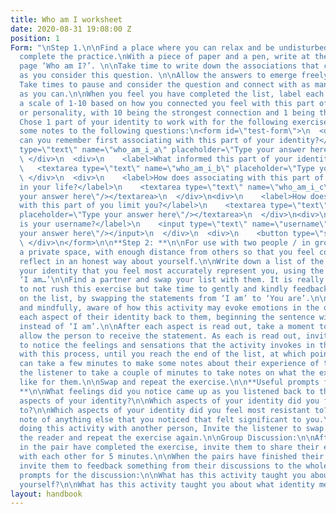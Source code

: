 ```yaml
---
title: Who am I worksheet
date: 2020-08-31 19:08:00 Z
position: 1
Form: "\nStep 1.\n\nFind a place where you can relax and be undisturbed while you
  complete the practice.\nWith a piece of paper and a pen, write at the top of the
  page ‘Who am I?’. \n\nTake time to write down the associations that come to mind
  as you consider this question. \n\nAllow the answers to emerge freely and honestly.
  Take times to pause and consider the question and connect with as many associations
  as you can.\n\nWhen you feel you have completed the list, label each answer from
  a scale of 1-10 based on how you connected you feel with this part of your identity
  or personality, with 10 being the strongest connection and 1 being the least strong.
  Chose 1 part of your identity to work with for the following exercise: \n\nMake
  some notes to the following questions:\n<form id=\"test-form\">\n  <div>\n    <label>When
  can you remember first associating with this part of your identity?</label>\n    <textarea
  type=\"text\" name=\"who_am_i_a\" placeholder=\"Type your answer here\"/></textarea>\n
  \ </div>\n  <div>\n    <label>What informed this part of your identity?</label>\n
  \   <textarea type=\"text\" name=\"who_am_i_b\" placeholder=\"Type your answer here\"/></textarea>\n
  \ </div>\n  <div>\n    <label>How does associating with this part of you serve you
  in your life?</label>\n    <textarea type=\"text\" name=\"who_am_i_c\" placeholder=\"Type
  your answer here\"/></textarea>\n  </div>\n<div>\n    <label>How does associating
  with this part of you limit you?</label>\n    <textarea type=\"text\" name=\"who_am_i_d\"
  placeholder=\"Type your answer here\"/></textarea>\n  </div>\n<div>\n    <label>What
  is your username?</label>\n    <input type=\"text\" name=\"username\" placeholder=\"Type
  your answer here\"/></input>\n  </div>\n  <div>\n    <button type=\"submit\"id=\"submit-form\">Submit</button>\n
  \ </div>\n</form>\n\n**Step 2: **\n\nFor use with two people / in groups.\n\nFind
  a private space, with enough distance from others so that you feel comfortable to
  reflect in an honest way about yourself.\n\nWrite down a list of the aspects of
  your identity that you feel most accurately represent you, using the opening prompt
  ‘I am…’\n\nFind a partner and swap your list with them. It is really important here
  to not rush this exercise but take time to gently and kindly feedback each point
  on the list, by swapping the statements from ‘I am’ to ‘You are’.\n\nVery slowly
  and mindfully, aware of how this activity may evoke emotions in the other, read
  each aspect of their identity back to them, beginning the sentence with ‘You are’
  instead of ‘I am’.\n\nAfter each aspect is read out, take a moment to pause and
  allow the person to receive the statement. As each is read out, invite the listener
  to notice the feelings and sensations that the activity invokes in them.\n\nContinue
  with this process, until you reach the end of the list, at which point the listener
  can take a few minutes to make some notes about their experience of the exercise.\n\nInvite
  the listener to take a couple of minutes to take notes on what the experience was
  like for them.\n\nSwap and repeat the exercise.\n\n**Useful prompts for the reflection:
  **\n\nWhat feelings did you notice came up as you listened back to the different
  aspects of your identity?\n\nWhich aspects of your identity did you feel most connected
  to?\n\nWhich aspects of your identity did you feel most resistant to?\n\nMake a
  note of anything else that you noticed that felt significant to you.\n\nIf you are
  doing this activity with another person, Invite the listener to swap roles with
  the reader and repeat the exercise again.\n\nGroup Discussion:\n\nAfter both people
  in the pair have completed the exercise, invite them to share their experiences
  with each other for 5 minutes.\n\nWhen the pairs have finished their discussion,
  invite them to feedback something from their discussions to the whole group.\n\nUseful
  prompts for the discussion:\n\nWhat has this activity taught you about how you see
  yourself?\n\nWhat has this activity taught you about what identity means?"
layout: handbook
---
```


